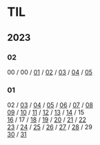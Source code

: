 # TIL
## 2023
### 02
00 / 00 / [01](https://github.com/samjan29/TIL/blob/main/2023/02/01.md) / [02](https://github.com/samjan29/TIL/blob/main/2023/02/02.md) / [03](https://github.com/samjan29/TIL/blob/main/2023/02/03.md) / [04](https://github.com/samjan29/TIL/blob/main/2023/02/04.md) / [05](https://github.com/samjan29/TIL/blob/main/2023/02/05.md)

### 01
02 / [03](https://github.com/samjan29/TIL/blob/main/2023/01/03.md) / [04](https://github.com/samjan29/TIL/blob/main/2023/01/04.md) / [05](https://github.com/samjan29/TIL/blob/main/2023/01/05.md) / [06](https://github.com/samjan29/TIL/blob/main/2023/01/06.md) / [07](https://github.com/samjan29/TIL/blob/main/2023/01/07.md) / [08](https://github.com/samjan29/TIL/blob/main/2023/01/08.md)   
[09](https://github.com/samjan29/TIL/blob/main/2023/01/09.md) / [10](https://github.com/samjan29/TIL/blob/main/2023/01/10.md) / [11](https://github.com/samjan29/TIL/blob/main/2023/01/11.md) / [12](https://github.com/samjan29/TIL/blob/main/2023/01/12.md) / [13](https://github.com/samjan29/TIL/blob/main/2023/01/13.md) / [14](https://github.com/samjan29/TIL/blob/main/2023/01/14.md) / 15   
[16](https://github.com/samjan29/TIL/blob/main/2023/01/16.md) / 17 / [18](https://github.com/samjan29/TIL/blob/main/2023/01/18.md) / [19](https://github.com/samjan29/TIL/blob/main/2023/01/19.md) / [20](https://github.com/samjan29/TIL/blob/main/2023/01/20.md) / [21](https://github.com/samjan29/TIL/blob/main/2023/01/21.md) / [22](https://github.com/samjan29/TIL/blob/main/2023/01/22.md)   
[23](https://github.com/samjan29/TIL/blob/main/2023/01/23.md) / [24](https://github.com/samjan29/TIL/blob/main/2023/01/24.md) / [25](https://github.com/samjan29/TIL/blob/main/2023/01/25.md) / [26](https://github.com/samjan29/TIL/blob/main/2023/01/26.md) / [27](https://github.com/samjan29/TIL/blob/main/2023/01/27.md) / [28](https://github.com/samjan29/TIL/blob/main/2023/01/28.md) / 29   
[30](https://github.com/samjan29/TIL/blob/main/2023/01/30.md) / [31](https://github.com/samjan29/TIL/blob/main/2023/01/31.md)


